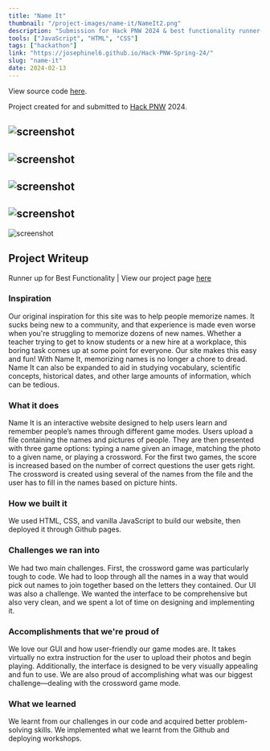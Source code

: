 ```yaml
---
title: "Name It"
thumbnail: "/project-images/name-it/NameIt2.png"
description: "Submission for Hack PNW 2024 & best functionality runner-up. Name memory game."
tools: ["JavaScript", "HTML", "CSS"]
tags: ["hackathon"]
link: "https://josephinel6.github.io/Hack-PNW-Spring-24/"
slug: "name-it"
date: 2024-02-13
---
```


View source code [here](https://github.com/josephinel6/Hack-PNW-Spring-24).

Project created for and submitted to [Hack PNW](https://hackpnw.org/) 2024.

![screenshot](/project-images/name-it/NameIt1.png)
--  
![screenshot](/project-images/name-it/NameIt2.png)
--  
![screenshot](/project-images/name-it/NameIt3.png)
--  
![screenshot](/project-images/name-it/NameIt4.png)
--  
![screenshot](/project-images/name-it/NameIt5.png)

## Project Writeup

Runner up for Best Functionality | View our project page [here](https://dash.hackpnw.org/projects/z1i6pjs9s1dcxz1p)

### Inspiration

Our original inspiration for this site was to help people memorize names. It sucks being new to a community, and that experience is made even worse when you're struggling to memorize dozens of new names. Whether a teacher trying to get to know students or a new hire at a workplace, this boring task comes up at some point for everyone. Our site makes this easy and fun! With Name It, memorizing names is no longer a chore to dread. Name It can also be expanded to aid in studying vocabulary, scientific concepts, historical dates, and other large amounts of information, which can be tedious.

### What it does

Name It is an interactive website designed to help users learn and remember people’s names through different game modes. Users upload a file containing the names and pictures of people. They are then presented with three game options: typing a name given an image, matching the photo to a given name, or playing a crossword. For the first two games, the score is increased based on the number of correct questions the user gets right. The crossword is created using several of the names from the file and the user has to fill in the names based on picture hints.

### How we built it

We used HTML, CSS, and vanilla JavaScript to build our website, then deployed it through Github pages.

### Challenges we ran into

We had two main challenges. First, the crossword game was particularly tough to code. We had to loop through all the names in a way that would pick out names to join together based on the letters they contained. Our UI was also a challenge. We wanted the interface to be comprehensive but also very clean, and we spent a lot of time on designing and implementing it.

### Accomplishments that we're proud of

We love our GUI and how user-friendly our game modes are. It takes virtually no extra instruction for the user to upload their photos and begin playing. Additionally, the interface is designed to be very visually appealing and fun to use. We are also proud of accomplishing what was our biggest challenge—dealing with the crossword game mode.

### What we learned

We learnt from our challenges in our code and acquired better problem-solving skills. We implemented what we learnt from the Github and deploying workshops.
